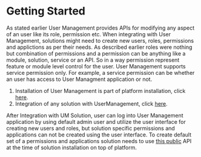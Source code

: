 # Getting Started

As stated earlier User Management provides APIs for modifying any aspect of an user like its role, permission etc. When integrating with User Management, solutions might need to create new users, roles, permissions and applictions as per their needs. As described earlier roles were nothing but combination of permissions and a permission can be anything like a module, solution, service or an API. So in a way permission represent feature or module level control for the user. User Management supports service permission only. For example, a service permission can be whether an user has access to User Managment application or not.

1. Installation of User Management is part of platform installation, click [here](https://confluence.guavus.com/display/PA/UM+installation+guide).
2. Integration of any solution with UserManagement, click [here](https://confluence.guavus.com/display/PA/User+Management+Integration+with+Solution).

After Integration with UM Solution, user can log into User Management application by using default admin user and utilize the user interface for creating new users and roles, but solution specific permissions and applications can not be created using the user interface. To create default set of a permissions and applications solution needs to use [this public](https://confluence.guavus.com/display/PA/User+Management+API#UserManagementAPI-PublicAPIs) API at the time of solution installation on top of platform.

